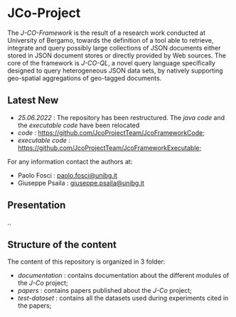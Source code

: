 # JCo-Project
The _J-CO-Framework_ is the result of a research work conducted at University of Bergamo, towards the definition of a tool able to retrieve, integrate and query possibly large collections of JSON documents either stored in JSON document stores or directly provided by Web sources.
The core of the framework is _J-CO-QL_, a novel query language specifically designed to query heterogeneous JSON data sets, by natively supporting geo-spatial aggregations of geo-tagged documents.

## Latest New
  * _25.06.2022_ : The repository has been restructured. The _java code_ and the _executable code_ have been relocated
   *  _code_ : https://github.com/JcoProjectTeam/JcoFrameworkCode;
   * _executable code_ : https://github.com/JcoProjectTeam/JcoFrameworkExecutable;

For any information contact the authors at:
  * Paolo Fosci : paolo.fosci@unibg.it
  * Giuseppe Psaila : giuseppe.psaila@unibg.it


## Presentation
..


## Structure of the content
The content of this repository is organized in 3 folder:
 * _documentation_ : contains documentation about the different modules of the _J-Co_ project;
 * _papers_ : contains papers published about the _J-Co_ project;
 * _test-dataset_ : contains all the datasets used during experiments cited in the papers;
